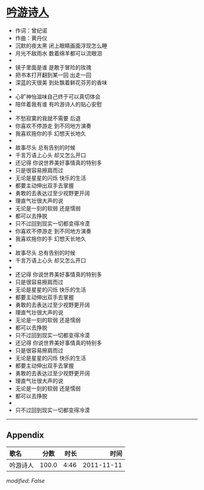 # [吟游诗人](https://music.163.com/song?id=64106)

* 作词：曾纪诺
* 作曲：黄丹仪
* 沉默的夜太黑 闭上眼睛画面浮现怎么睡
* 月光不敌雨水 数着绵羊都可以流眼泪
* 
* 镜子里面是谁 是敢于冒险的玫瑰
* 把书本打开翻到某一回 出走一回
* 深蓝的天很美 到处飘着鲜花芬芳的香味
* 
* 心旷神怡滋味自己终于可以真切体会
* 陪伴着我有谁 有吟游诗人的贴心安慰
* 
* 不愁寂寞的我就不需要 后退
* 你喜欢不停游走 到不同地方演奏
* 我喜欢拖你的手 幻想天长地久
* 
* 故事尽头 总有告别的时候
* 千言万语上心头 却又怎么开口
* 还记得 你说世界美好事情真的特别多
* 只是很容易擦肩而过
* 无论是星星的闪烁 快乐的生活
* 都要主动伸出双手去掌握
* 勇敢的去表达过至少视野更开阔
* 理直气壮很大声的说
* 无论是一刻的软弱 还是懦弱
* 都可以去挣脱
* 只不过回到现实一切都变得冷漠
* 你喜欢不停游走 到不同地方演奏
* 我喜欢拖你的手 幻想天长地久
* 
* 故事尽头 总有告别的时候
* 千言万语上心头 却又怎么开口
* 
* 还记得 你说世界美好事情真的特别多
* 只是很容易擦肩而过
* 无论是星星的闪烁 快乐的生活
* 都要主动伸出双手去掌握
* 勇敢的去表达过至少视野更开阔
* 理直气壮很大声的说
* 无论是一刻的软弱 还是懦弱
* 都可以去挣脱
* 只不过回到现实一切都变得冷漠
* 还记得 你说世界美好事情真的特别多
* 只是很容易擦肩而过
* 无论是星星的闪烁 快乐的生活
* 都要主动伸出双手去掌握
* 勇敢的去表达过至少视野更开阔
* 理直气壮很大声的说
* 无论是一刻的软弱 还是懦弱
* 都可以去挣脱
* 
* 只不过回到现实一切都变得冷漠


---

## Appendix

|歌名|分数|时长|时间|
|:---|:---:|---:|---:|
|吟游诗人|100.0|4:46|2011-11-11

*modified: False*
